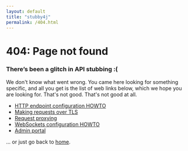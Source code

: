 ```yaml
---
layout: default
title: "stubby4j"
permalink: /404.html
---
```


<base href="{{ site.baseurl }}/">
<div class="page">
  <h1 class="not-found">404: Page not found</h1>
  <h3>There’s been a glitch in API stubbing :(</h3>
  <p>
    We don't know what went wrong. You came here looking for something specific, and all you get is the list of web links below,
    which we hope you are looking for. That's not good. That's not good at all.
  </p>
  <p class="lead">
    <ul>
      <li><a href="{{ site.baseurl }}/#http-endpoint-configuration-howto">HTTP endpoint configuration HOWTO</a></li>
      <li><a href="{{ site.baseurl }}/#making-requests-over-tls">Making requests over TLS</a></li>
      <li><a href="{{ site.baseurl }}/docs/REQUEST_PROXYING.html">Request proxying</a></li>
      <li><a href="{{ site.baseurl }}/docs/WEBSOCKETS_CONFIGURATION_HOWTO.html">WebSockets configuration HOWTO</a></li>
      <li><a href="{{ site.baseurl }}/docs/ADMIN_PORTAL.html">Admin portal</a></li>
    </ul>  
    ... or just go back to <a href="{{ site.baseurl }}/">home</a>.
  </p>
</div>

